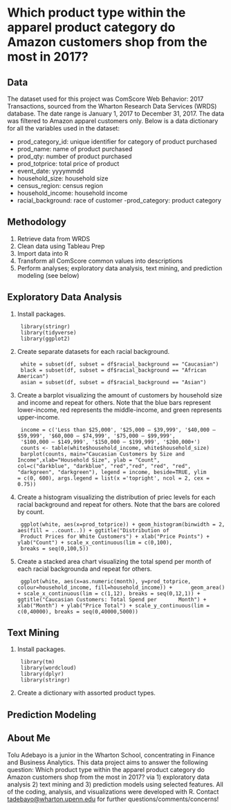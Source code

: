 # Which product type within the apparel product category do Amazon customers shop from the most in 2017?

## Data ##

The dataset used for this project was ComScore Web Behavior: 2017 Transactions, sourced from the Wharton Research Data Services (WRDS) database. The date range is January 1, 2017 to December 31, 2017. The data was filtered to Amazon apparel customers only. Below is a data dictionary for all the variables used in the dataset:
 
  - prod_category_id: unique identifier for category of product purchased
  - prod_name: name of product purchased
  - prod_qty: number of product purchased
  - prod_totprice: total price of product
  - event_date: yyyymmdd
  - household_size: household size 
  - census_region: census region 
  - household_income: household income
  - racial_background: race of customer
  -prod_category: product category
  
## Methodology ##

  1. Retrieve data from WRDS 
  2. Clean data using Tableau Prep 
  3. Import data into R 
  4. Transform all ComScore common values into descriptions 
  5. Perform analyses; exploratory data analysis, text mining, and prediction modeling (see below)
  
## Exploratory Data Analysis ##
1. Install packages.

        library(stringr)
        library(tidyverse)
        library(ggplot2)	
2. Create separate datasets for each racial background. 

        white = subset(df, subset = df$racial_background == "Caucasian")
        black = subset(df, subset = df$racial_background == "African American")
        asian = subset(df, subset = df$racial_background == "Asian")
3. Create a barplot visualizing the amount of customers by household size and income and repeat for others. Note that the blue bars represent lower-income, red represents the middle-income, and green represents upper-income. 

        income = c('Less than $25,000', '$25,000 – $39,999', '$40,000 – $59,999', '$60,000 – $74,999', '$75,000 – $99,999',
        '$100,000 – $149,999', '$150,000 – $199,999', '$200,000+')
        counts <- table(white$household_income, white$household_size)
        barplot(counts, main="Caucasian Customers by Size and Income",xlab="Household Size", ylab = "Count", 			col=c("darkblue", "darkblue", "red","red", "red", "red", "darkgreen", "darkgreen"), legend = income, beside=TRUE, ylim 		= c(0, 600), args.legend = list(x ='topright', ncol = 2, cex = 0.75))
4. Create a histogram visualizing the distribution of priec levels for each racial background and repeat for others. Note that the bars are colored by count. 

        ggplot(white, aes(x=prod_totprice)) + geom_histogram(binwidth = 2, aes(fill = ..count..)) + ggtitle("Distribution of 
        Product Prices for White Customers") + xlab("Price Points") + ylab("Count") + scale_x_continuous(lim = c(0,100),
        breaks = seq(0,100,5))
5. Create a stacked area chart visualizing the total spend per month of each racial backgrounda and repeat for others.

        ggplot(white, aes(x=as.numeric(month), y=prod_totprice, colour=household_income, fill=household_income)) + 		geom_area() + scale_x_continuous(lim = c(1,12), breaks = seq(0,12,1)) + ggtitle("Caucasian Customers: Total Spend per 		Month") + xlab("Month") + ylab("Price Total") + scale_y_continuous(lim = c(0,40000), breaks = seq(0,40000,5000))
## Text Mining ## 
1. Install packages.

        library(tm)
        library(wordcloud)
        library(dplyr)
        library(stringr)
2. Create a dictionary with assorted product types. 

## Prediction Modeling ##


## About Me ##

Tolu Adebayo is a junior in the Wharton School, concentrating in Finance and Business Analytics. This data project aims to answer the following question: Which product type within the apparel product category do Amazon customers shop from the most in 2017? via 1) exploratory data analysis 2) text mining and 3) prediction models using selected features.  All of the coding, analysis, and visualizations were developed with R. Contact tadebayo@wharton.upenn.edu for further questions/comments/concerns!
